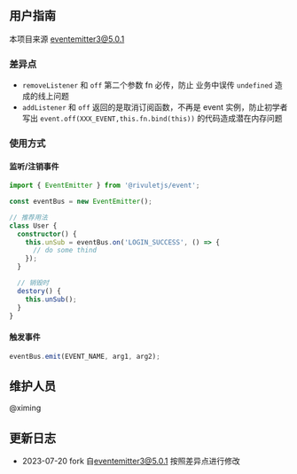 ## 用户指南

本项目来源 [eventemitter3@5.0.1](https://github.com/primus/eventemitter3/tree/5.0.1)

### 差异点

- `removeListener` 和 `off` 第二个参数 fn 必传，防止 业务中误传 `undefined` 造成的线上问题
- `addListener` 和 `off` 返回的是取消订阅函数，不再是 event 实例，防止初学者写出 `event.off(XXX_EVENT,this.fn.bind(this))` 的代码造成潜在内存问题

### 使用方式

#### 监听/注销事件

```typescript
import { EventEmitter } from '@rivuletjs/event';

const eventBus = new EventEmitter();

// 推荐用法
class User {
  constructor() {
    this.unSub = eventBus.on('LOGIN_SUCCESS', () => {
      // do some thind
    });
  }

  // 销毁时
  destory() {
    this.unSub();
  }
}
```

#### 触发事件

```typescript
eventBus.emit(EVENT_NAME, arg1, arg2);
```

## 维护人员

@ximing

## 更新日志

- 2023-07-20 fork 自[eventemitter3@5.0.1](https://github.com/primus/eventemitter3/tree/5.0.1) 按照差异点进行修改
